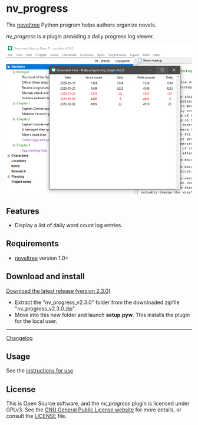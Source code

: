 # nv_progress

The [noveltree](https://peter88213.github.io/noveltree/) Python program helps authors organize novels.  

*nv_progress* is a plugin providing a daily progress log viewer. 

![Screenshot](Screenshots/screen01.png)

## Features

- Display a list of daily word count log entries.

## Requirements

- [noveltree](https://peter88213.github.io/noveltree/) version 1.0+

## Download and install

[Download the latest release (version 2.3.0)](https://github.com/peter88213/noveltree_progress/raw/main/dist/nv_progress_v2.3.0.zip)

- Extract the "nv_progress_v2.3.0" folder from the downloaded zipfile "nv_progress_v2.3.0.zip".
- Move into this new folder and launch **setup.pyw**. This installs the plugin for the local user.

---

[Changelog](changelog)

## Usage

See the [instructions for use](usage)

## License

This is Open Source software, and the *nv_progress* plugin is licensed under GPLv3. See the
[GNU General Public License website](https://www.gnu.org/licenses/gpl-3.0.en.html) for more
details, or consult the [LICENSE](https://github.com/peter88213/noveltree_progress/blob/main/LICENSE) file.
